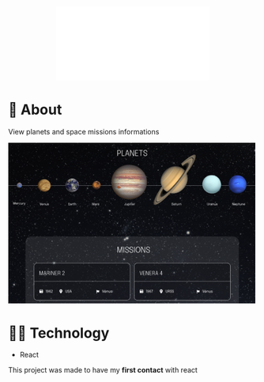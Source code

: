 <p align="center">
  <img src="./logo-sistema-solar.svg" height="150px"/>
</p>

# 📕 About
View planets and space missions informations

<img src="./solar-system.png" alt="drawing" width="500"/>

# 🧑‍💻 Technology
- React

This project was made to have my **first contact** with react
